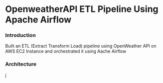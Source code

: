# OpenweatherAPI ETL Pipeline Using Apache Airflow

### Introduction
Built an ETL (Extract Transform Load) pipeline using OpenWeather API on AWS EC2 Instance and orchestrated it using Aache Airflow

### Architecture
j
